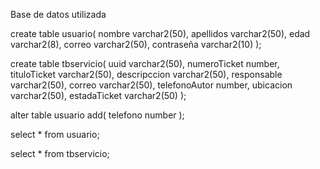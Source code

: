 Base de datos utilizada

create table usuario(
nombre varchar2(50),
apellidos varchar2(50),
edad varchar2(8),
correo varchar2(50),
contraseña varchar2(10)
);

create table tbservicio(
uuid varchar2(50),
numeroTicket number,
tituloTicket varchar2(50),
descripccion varchar2(50),
responsable varchar2(50),
correo varchar2(50),
telefonoAutor number,
ubicacion varchar2(50),
estadaTicket varchar2(50)
);

alter table usuario add(
telefono number
);

select * from usuario;

select * from tbservicio;
